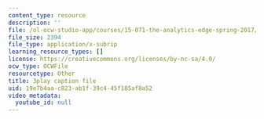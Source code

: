 ```yaml
---
content_type: resource
description: ''
file: /ol-ocw-studio-app/courses/15-071-the-analytics-edge-spring-2017/19e7b4aac823ab1f39c445f185af8a52_eUZHMoJ1EJE.srt
file_size: 2394
file_type: application/x-subrip
learning_resource_types: []
license: https://creativecommons.org/licenses/by-nc-sa/4.0/
ocw_type: OCWFile
resourcetype: Other
title: 3play caption file
uid: 19e7b4aa-c823-ab1f-39c4-45f185af8a52
video_metadata:
  youtube_id: null
---
```

